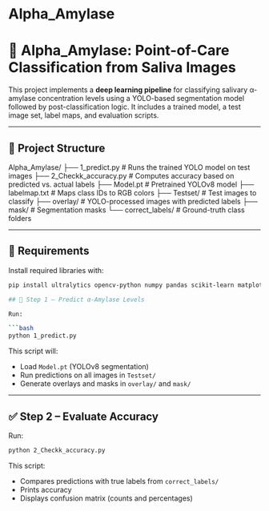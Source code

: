 # Alpha_Amylase

# 🧪 Alpha_Amylase: Point-of-Care Classification from Saliva Images

This project implements a **deep learning pipeline** for classifying salivary α-amylase concentration levels using a YOLO-based segmentation model followed by post-classification logic. It includes a trained model, a test image set, label maps, and evaluation scripts.

---

## 📁 Project Structure
Alpha_Amylase/
├── 1_predict.py # Runs the trained YOLO model on test images
├── 2_Checkk_accuracy.py # Computes accuracy based on predicted vs. actual labels
├── Model.pt # Pretrained YOLOv8 model
├── labelmap.txt # Maps class IDs to RGB colors
├── Testset/ # Test images to classify
├── overlay/ # YOLO-processed images with predicted labels
├── mask/ # Segmentation masks
└── correct_labels/ # Ground-truth class folders


---

## 🔧 Requirements

Install required libraries with:

```bash
pip install ultralytics opencv-python numpy pandas scikit-learn matplotlib seaborn

## 🧠 Step 1 – Predict α-Amylase Levels

Run:

```bash
python 1_predict.py
```

This script will:
- Load `Model.pt` (YOLOv8 segmentation)
- Run predictions on all images in `Testset/`
- Generate overlays and masks in `overlay/` and `mask/`

---

## ✅ Step 2 – Evaluate Accuracy

Run:

```bash
python 2_Checkk_accuracy.py
```

This script:
- Compares predictions with true labels from `correct_labels/`
- Prints accuracy
- Displays confusion matrix (counts and percentages)
